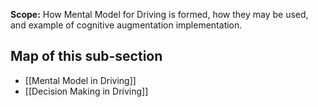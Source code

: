 **Scope:** How Mental Model for Driving is formed, how they may be used, and example of cognitive augmentation implementation.
## Map of this sub-section
- [[Mental Model in Driving]]
- [[Decision Making in Driving]]
